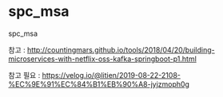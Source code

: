 # spc_msa
spc_msa

참고 : http://countingmars.github.io/tools/2018/04/20/building-microservices-with-netflix-oss-kafka-springboot-p1.html

참고 필요 : https://velog.io/@litien/2019-08-22-2108-%EC%9E%91%EC%84%B1%EB%90%A8-jyjzmoph0g
